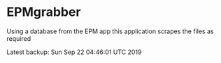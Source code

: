 # EPMgrabber
Using a database from the EPM app this application scrapes the files as required


Latest backup: Sun Sep 22 04:46:01 UTC 2019

